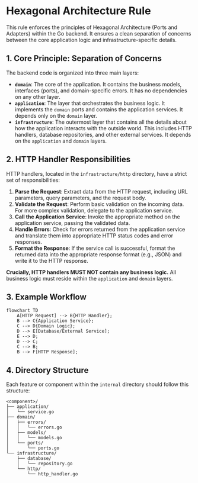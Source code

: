 # Hexagonal Architecture Rule

This rule enforces the principles of Hexagonal Architecture (Ports and Adapters) within the Go backend. It ensures a clean separation of concerns between the core application logic and infrastructure-specific details.

## 1. Core Principle: Separation of Concerns

The backend code is organized into three main layers:

-   **`domain`**: The core of the application. It contains the business models, interfaces (ports), and domain-specific errors. It has no dependencies on any other layer.
-   **`application`**: The layer that orchestrates the business logic. It implements the `domain` ports and contains the application services. It depends only on the `domain` layer.
-   **`infrastructure`**: The outermost layer that contains all the details about how the application interacts with the outside world. This includes HTTP handlers, database repositories, and other external services. It depends on the `application` and `domain` layers.

## 2. HTTP Handler Responsibilities

HTTP handlers, located in the `infrastructure/http` directory, have a strict set of responsibilities:

1.  **Parse the Request**: Extract data from the HTTP request, including URL parameters, query parameters, and the request body.
2.  **Validate the Request**: Perform basic validation on the incoming data. For more complex validation, delegate to the application service.
3.  **Call the Application Service**: Invoke the appropriate method on the application service, passing the validated data.
4.  **Handle Errors**: Check for errors returned from the application service and translate them into appropriate HTTP status codes and error responses.
5.  **Format the Response**: If the service call is successful, format the returned data into the appropriate response format (e.g., JSON) and write it to the HTTP response.

**Crucially, HTTP handlers MUST NOT contain any business logic.** All business logic must reside within the `application` and `domain` layers.

## 3. Example Workflow

```
flowchart TD
    A[HTTP Request] --> B{HTTP Handler};
    B --> C{Application Service};
    C --> D{Domain Logic};
    D --> E[Database/External Service];
    E --> D;
    D --> C;
    C --> B;
    B --> F[HTTP Response];
```

## 4. Directory Structure

Each feature or component within the `internal` directory should follow this structure:

```
<component>/
├── application/
│   └── service.go
├── domain/
│   ├── errors/
│   │   └── errors.go
│   ├── models/
│   │   └── models.go
│   └── ports/
│       └── ports.go
└── infrastructure/
    ├── database/
    │   └── repository.go
    └── http/
        └── http_handler.go
